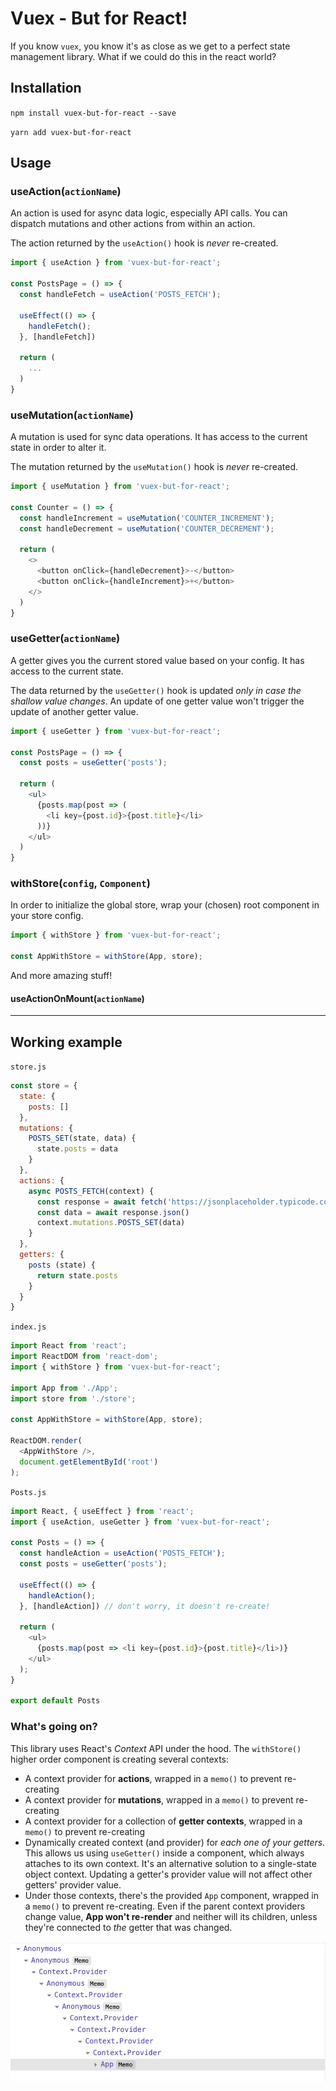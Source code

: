 # Vuex - But for React!

If you know `vuex`, you know it's as close as we get to a perfect state management library. What if we could do this in the react world?

## Installation

`npm install vuex-but-for-react --save`

`yarn add vuex-but-for-react`

## Usage

### useAction(`actionName`)

An action is used for async data logic, especially API calls. You can dispatch mutations and other actions from within an action.

The action returned by the `useAction()` hook is *never* re-created.

```javascript
import { useAction } from 'vuex-but-for-react';

const PostsPage = () => {
  const handleFetch = useAction('POSTS_FETCH');

  useEffect(() => {
    handleFetch();
  }, [handleFetch])

  return (
    ...
  )
}
```

### useMutation(`actionName`)

A mutation is used for sync data operations. It has access to the current state in order to alter it.

The mutation returned by the `useMutation()` hook is *never* re-created.

```javascript
import { useMutation } from 'vuex-but-for-react';

const Counter = () => {
  const handleIncrement = useMutation('COUNTER_INCREMENT');
  const handleDecrement = useMutation('COUNTER_DECREMENT');

  return (
    <>
      <button onClick={handleDecrement}>-</button>
      <button onClick={handleIncrement}>+</button>
    </>
  )
}
```

### useGetter(`actionName`)
A getter gives you the current stored value based on your config. It has access to the current state.

The data returned by the `useGetter()` hook is updated *only in case the shallow value changes*.
An update of one getter value won't trigger the update of another getter value.

```javascript
import { useGetter } from 'vuex-but-for-react';

const PostsPage = () => {
  const posts = useGetter('posts');

  return (
    <ul>
      {posts.map(post => (
        <li key={post.id}>{post.title}</li>
      ))}
    </ul>
  )
}
```

### withStore(`config`, `Component`)

In order to initialize the global store, wrap your (chosen) root component in your store config.

```javascript
import { withStore } from 'vuex-but-for-react';

const AppWithStore = withStore(App, store);
```

And more amazing stuff!

#### useActionOnMount(`actionName`)

---

## Working example

`store.js`
```javascript
const store = {
  state: {
    posts: []
  },
  mutations: {
    POSTS_SET(state, data) {
      state.posts = data
    }
  },
  actions: {
    async POSTS_FETCH(context) {
      const response = await fetch('https://jsonplaceholder.typicode.com/posts')
      const data = await response.json()
      context.mutations.POSTS_SET(data)
    }
  },
  getters: {
    posts (state) {
      return state.posts
    }
  }
}
```

`index.js`
```javascript
import React from 'react';
import ReactDOM from 'react-dom';
import { withStore } from 'vuex-but-for-react';

import App from './App';
import store from './store';

const AppWithStore = withStore(App, store);

ReactDOM.render(
  <AppWithStore />,
  document.getElementById('root')
);
```

`Posts.js`
```javascript
import React, { useEffect } from 'react';
import { useAction, useGetter } from 'vuex-but-for-react';

const Posts = () => {
  const handleAction = useAction('POSTS_FETCH');
  const posts = useGetter('posts');

  useEffect(() => {
    handleAction();
  }, [handleAction]) // don't worry, it doesn't re-create!
  
  return (
    <ul>
      {posts.map(post => <li key={post.id}>{post.title}</li>)}
    </ul>
  );
}

export default Posts
```

### What's going on?

This library uses React's *Context* API under the hood. The `withStore()` higher order component is creating several contexts:
* A context provider for **actions**, wrapped in a `memo()` to prevent re-creating
* A context provider for **mutations**, wrapped in a `memo()` to prevent re-creating
* A context provider for a collection of **getter contexts**, wrapped in a `memo()` to prevent re-creating
* Dynamically created context (and provider) for *each one of your getters*. This allows us using `useGetter()` inside a component, which always attaches to its own context. It's an alternative solution to a single-state object context.
Updating a getter's provider value will not affect other getters' provider value.
* Under those contexts, there's the provided `App` component, wrapped in a `memo()` to prevent re-creating. Even if the parent context providers change value, **App won't re-render** and neither will its children, unless they're connected to *the* getter that was changed.

<img src="https://github.com/DJanoskova/vuex-but-for-react/blob/master/public/tree.png" alt="Tree visualization"></img>  